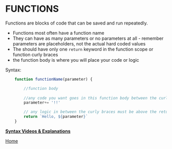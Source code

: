 # FUNCTIONS

Functions are blocks of code that can be saved and run repeatedly. 

- Functions most often have a function name
- They can have as many parameters or no parameters at all - remember parameters are placeholders, not the actual hard coded values
- The should have only one `return` keyword in the function scope or function curly braces
- the function body is where you will place your code or logic

Syntax:

```js
    function functionName(parameter) {

        //function body
    
        //any code you want goes in this function body between the curly braces
        parameter+= '!!'

        // any logic in between the curly braces must be above the return statement
        return `Hello, ${parameter}`
    }
```

**[Syntax Videos & Explanations](https://github.com/10-3-pursuit/10-3-resources/blob/main/javascript-essentials.md)**

[Home][def]

[def]: README.md